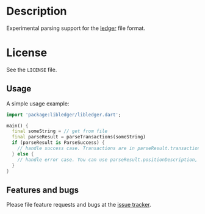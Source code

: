 # Description

Experimental parsing support for the [ledger](https://www.ledger-cli.org/) file
format.

# License

See the `LICENSE` file.

## Usage

A simple usage example:

```dart
import 'package:libledger/libledger.dart';

main() {
  final someString = // get from file
  final parseResult = parseTransactions(someString)
  if (parseResult is ParseSuccess) {
    // handle success case. Transactions are in parseResult.transactions
  } else {
    // handle error case. You can use parseResult.positionDescription, and parseResult.message.
  }
}
```

## Features and bugs

Please file feature requests and bugs at the [issue tracker][tracker].

[tracker]: https://github.com/adimit/libledger/issues

